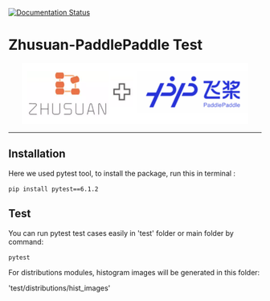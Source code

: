 [![Documentation Status](https://readthedocs.org/projects/zhusuan-paddlepaddle/badge/?version=main)](https://zhusuan-paddlepaddle.readthedocs.io/en/main/?badge=main)

# Zhusuan-PaddlePaddle Test

<div align="center">
  <a href="http://zhusuan.readthedocs.io"> <img width="450px" height="auto" 
    src="docs/_static/images/zhusuan-paddle.png"></a>
</div>

---



## Installation

Here we used pytest tool, to install the package, run this in terminal :
```
pip install pytest==6.1.2
```

## Test

You can run pytest test cases easily in 'test' folder or main folder by command:
```
pytest
```
For distributions modules, histogram images will be generated in this folder:
 
 'test/distributions/hist_images'
 
 
 

